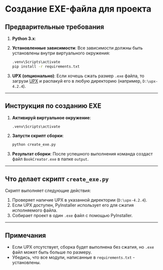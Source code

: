 # Создание EXE-файла для проекта

## Предварительные требования

1. **Python 3.x**:
2. **Установленные зависимости**:
   Все зависимости должны быть установлены внутри виртуального окружения:
   ```bash
   .venv\Scripts\activate
   pip install -r requirements.txt
   ```

3. **UPX (опционально)**:
   Если хочешь сжать размер `.exe` файла, то загрузи [UPX](https://github.com/upx/upx) и распакуй его в любую директорию (например, `D:\upx-4.2.4`).

---

## Инструкция по созданию EXE

1. **Активируй виртуальное окружение**:
   ```bash
   .venv\Scripts\activate
   ```

2. **Запусти скрипт сборки**:
   ```bash
   python create_exe.py
   ```

3. **Результат сборки**:
   После успешного выполнения команда создаст файл `BookCreator.exe` в папке `output`.

---

## Что делает скрипт `create_exe.py`

Скрипт выполняет следующие действия:

1. Проверяет наличие UPX в указанной директории (`D:\upx-4.2.4`).
2. Если UPX доступен, PyInstaller использует его для сжатия исполняемого файла.
3. Собирает проект в один `.exe` файл с помощью PyInstaller.

---

## Примечания

- Если UPX отсутствует, сборка будет выполнена без сжатия, но `.exe` файл может быть больше по размеру.
- Убедись, что все модули, написанные в `requirements.txt` - установлены.
